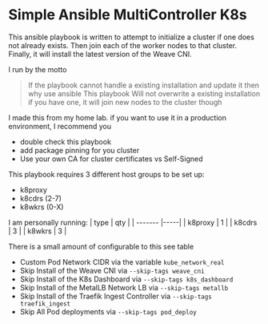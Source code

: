 # Simple Ansible MultiController K8s
This ansible playbook is written to attempt to initialize a cluster if one does
not already exists. Then join each of the worker nodes to that cluster. 
Finally, it will install the latest version of the Weave CNI. 

I run by the motto
> If the playbook cannot handle a existing installation and update it
> then why use ansible
This playbook Will not overwrite a existing installation if you have one, 
it will join new nodes to the cluster though

I made this from my home lab. if you want to use it in a production
environment, I recommend you 
 - double check this playbook
 - add package pinning for you cluster
 - Use your own CA for cluster certificates vs Self-Signed

This playbook requires 3 different host groups to be set up:
 -  k8proxy
 -  k8cdrs (2-7)
 -  k8wkrs (0-X)

I am personally running:
|   type  | qty |
| ------- |-----|
| k8proxy | 1   |
| k8cdrs  | 3   |
| k8wkrs  | 3   |

There is a small amount of configurable to this see table
  - Custom Pod Network CIDR via the variable `kube_network_real`
  - Skip Install of the Weave CNI via `--skip-tags weave_cni`
  - Skip Install of the K8s Dashboard via `--skip-tags k8s_dashboard`
  - Skip Install of the MetalLB Network LB via `--skip-tags metallb`
  - Skip Install of the Traefik Ingest Controller via `--skip-tags traefik_ingest`
  - Skip All Pod deployments via `--skip-tags pod_deploy`